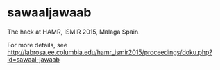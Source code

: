 # sawaaljawaab
The hack at HAMR, ISMIR 2015, Malaga Spain. 

For more details, see http://labrosa.ee.columbia.edu/hamr_ismir2015/proceedings/doku.php?id=sawaal-jawaab

